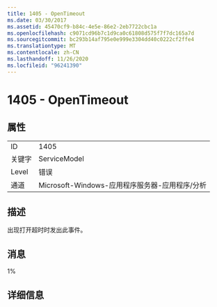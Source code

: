 ```yaml
---
title: 1405 - OpenTimeout
ms.date: 03/30/2017
ms.assetid: 45470cf9-b84c-4e5e-86e2-2eb7722cbc1a
ms.openlocfilehash: c9071cd96b7c1d9ca0c61808d575f7f7dc165a7d
ms.sourcegitcommit: bc293b14af795e0e999e3304dd40c0222cf2ffe4
ms.translationtype: MT
ms.contentlocale: zh-CN
ms.lasthandoff: 11/26/2020
ms.locfileid: "96241390"
---
```

# <a name="1405---opentimeout"></a>1405 - OpenTimeout

## <a name="properties"></a>属性  
  
|||  
|-|-|  
|ID|1405|  
|关键字|ServiceModel|  
|Level|错误|  
|通道|Microsoft-Windows-应用程序服务器-应用程序/分析|  
  
## <a name="description"></a>描述  

 出现打开超时时发出此事件。  
  
## <a name="message"></a>消息  

 1%  
  
## <a name="details"></a>详细信息
